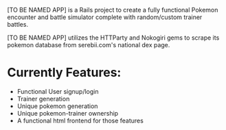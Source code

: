 [TO BE NAMED APP] is a Rails project to create a fully functional Pokemon encounter and battle simulator complete with random/custom trainer battles.

[TO BE NAMED APP] utilizes the HTTParty and Nokogiri gems to scrape its pokemon database from serebii.com's national dex page. 
<h1> Currently Features:</h1>
<ul>
  <li> Functional User signup/login </li>
  <li> Trainer generation </li>
  <li> Unique pokemon generation </li>
  <li> Unique pokemon-trainer ownership </li> 
  <li> A functional html frontend for those features </li>
</ul>
